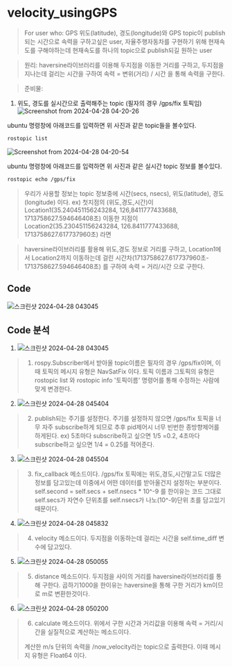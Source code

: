 # velocity_usingGPS

> For user who: GPS 위도(latitude), 경도(longitude)와 GPS topic이 publish되는 시간으로 속력을 구하고싶은 user, 자율주행자동차를 구현하기 위해 현재속도를 구해야하는데 현재속도를 하나의 topic으로 publish되길 원하는 user

>원리: haversine라이브러리를 이용해 두지점을 이동한 거리를 구하고, 두지점을 지나는데 걸리는 시간을 구하여 속력 = 변위(거리) / 시간 을 통해 속력을 구한다.

>준비물: 

1) 위도, 경도를 실시간으로 출력해주는 topic (필자의 경우 /gps/fix 토픽임)
![Screenshot from 2024-04-28 04-20-26](https://github.com/donghyunkim39/velocity_usingGPS/assets/163104650/5aed531d-fdfc-479f-bd85-0473e8756716)

ubuntu 명령창에 아래코드를 입력하면 위 사진과 같은 topic들을 볼수있다.
```bash
rostopic list
```

![Screenshot from 2024-04-28 04-20-54](https://github.com/donghyunkim39/velocity_usingGPS/assets/163104650/b20ad6a9-6949-4708-ba34-729eb8e0f100)

ubuntu 명령창에 아래코드를 입력하면 위 사진과 같은 실시간 topic 정보를 볼수있다.
```bash
rostopic echo /gps/fix
```


>우리가 사용할 정보는 topic 정보중에 시간(secs, nsecs), 위도(latitude), 경도(longitude) 이다.
> ex) 첫지점의 (위도,경도,시간)이 Location1(35.240451156243284, 126,8411777433688, 1713758627.594646408초)
>     이동한 지점이 Location2(35.230451156243284, 126.8411777433688, 1713758627.617737960초) 라면

>haversine라이브러리를 활용해 위도,경도 정보로 거리를 구하고, Location1에서 Location2까지 이동하는데 걸린 시간차(1713758627.617737960초- 1713758627.594646408초) 를 구하여
>속력 = 거리/시간 으로 구한다.

## Code

![스크린샷 2024-04-28 043045](https://github.com/donghyunkim39/velocity_usingGPS/assets/163104650/8a291a04-8a2b-4c6c-a7fc-41e317b27e12)

## Code 분석

1) ![스크린샷 2024-04-28 043045](https://github.com/donghyunkim39/velocity_usingGPS/assets/163104650/6ea18c6c-e909-419f-813b-a99623c799b5)
> 1) rospy.Subscriber에서 받아올 topic이름은 필자의 경우 /gps/fix이며, 이때 토픽의 메시지 유형은 NavSatFix 이다.
> 토픽 이름과 그토픽의 유형은 rostopic list 와 rostopic info '토픽이름' 명령어를 통해 수정하는 사람에 맞게 변경한다.


2) ![스크린샷 2024-04-28 045404](https://github.com/donghyunkim39/velocity_usingGPS/assets/163104650/ec490360-0cb5-435a-832b-cf981a16c5be)
> 2) publish되는 주기를 설정한다. 주기를 설정하지 않으면 /gps/fix 토픽을 너무 자주 subscribe하게 되므로 추후 pid제어시 너무 빈번한 종방향제어를 하게된다.
> ex) 5초마다 subscribe하고 싶으면 1/5 =0.2, 4초마다 subscribe하고 싶으면 1/4 = 0.25를 적어준다.


3) ![스크린샷 2024-04-28 045504](https://github.com/donghyunkim39/velocity_usingGPS/assets/163104650/cb179697-9911-4b87-9ba8-8ae4e4e91aa1)
> 3) fix_callback 메소드이다. /gps/fix 토픽에는 위도,경도,시간말고도 더많은 정보를 담고있는데 이중에서 어떤 데이터를 받아올건지 설정하는 부분이다.
> self.second = self.secs + self.nsecs * 10^-9 를 한이유는 코드 그대로 self.secs가 자연수 단위초를 self.nsecs가 나노(10^-9)단위 초를 담고있기때문이다.


4) ![스크린샷 2024-04-28 045832](https://github.com/donghyunkim39/velocity_usingGPS/assets/163104650/08a626be-c910-4b06-9f46-6d4a1c73113b)
> 4) velocity 메소드이다. 두지점을 이동하는데 걸리는 시간을 self.time_diff 변수에 담고있다.



5) ![스크린샷 2024-04-28 050055](https://github.com/donghyunkim39/velocity_usingGPS/assets/163104650/08b96f05-a566-440c-bbb7-0f58e4e08d18)
> 5) distance 메소드이다. 두지점을 사이의 거리를 haversine라이브러리를 통해 구한다. 곱하기1000을 한이유는 haversine을 통해 구한 거리가 km이므로 m로 변환한것이다.


6) ![스크린샷 2024-04-28 050200](https://github.com/donghyunkim39/velocity_usingGPS/assets/163104650/1ed1d25e-4df1-4bc9-9ed2-0360803225b1)
> 6) calculate 메소드이다. 위에서 구한 시간과 거리값을 이용해 속력 = 거리/시간을 실질적으로 계산하는 메소드이다.
>    
> 계산한 m/s 단위의 속력을 /now_velocity라는 topic으로 출력한다. 이때 메시지 유형은 Float64 이다.


